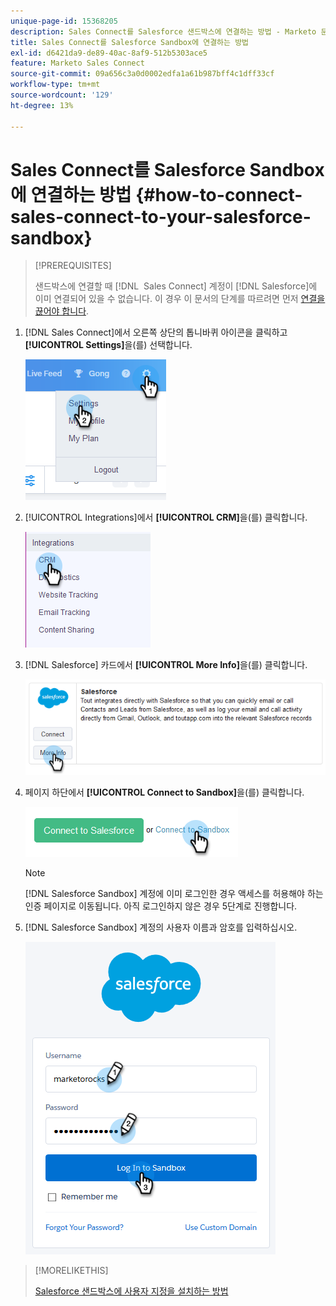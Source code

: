 ```yaml
---
unique-page-id: 15368205
description: Sales Connect를 Salesforce 샌드박스에 연결하는 방법 - Marketo 문서 - 제품 설명서
title: Sales Connect를 Salesforce Sandbox에 연결하는 방법
exl-id: d6421da9-de89-40ac-8af9-512b5303ace5
feature: Marketo Sales Connect
source-git-commit: 09a656c3a0d0002edfa1a61b987bff4c1dff33cf
workflow-type: tm+mt
source-wordcount: '129'
ht-degree: 13%

---
```


# Sales Connect를 Salesforce Sandbox에 연결하는 방법 {#how-to-connect-sales-connect-to-your-salesforce-sandbox}

>[!PREREQUISITES]
>
>샌드박스에 연결할 때 [!DNL &#x200B; Sales Connect] 계정이 [!DNL Salesforce]에 이미 연결되어 있을 수 없습니다. 이 경우 이 문서의 단계를 따르려면 먼저 [연결을 끊어야 합니다](/help/marketo/product-docs/marketo-sales-connect/crm/salesforce-integration/disconnect-salesforce-from-your-sales-connect-account.md).

1. [!DNL Sales Connect]에서 오른쪽 상단의 톱니바퀴 아이콘을 클릭하고 **[!UICONTROL Settings]**&#x200B;을(를) 선택합니다.

   ![](assets/one-2.png)

1. [!UICONTROL Integrations]에서 **[!UICONTROL CRM]**&#x200B;을(를) 클릭합니다.

   ![](assets/two-2.png)

1. [!DNL Salesforce] 카드에서 **[!UICONTROL More Info]**&#x200B;을(를) 클릭합니다.

   ![](assets/three-2.png)

1. 페이지 하단에서 **[!UICONTROL Connect to Sandbox]**&#x200B;을(를) 클릭합니다.

   ![](assets/four-2.png)

   >[!NOTE]
   >
   >[!DNL Salesforce Sandbox] 계정에 이미 로그인한 경우 액세스를 허용해야 하는 인증 페이지로 이동됩니다. 아직 로그인하지 않은 경우 5단계로 진행합니다.

1. [!DNL Salesforce Sandbox] 계정의 사용자 이름과 암호를 입력하십시오.

   ![](assets/five-2.png)

>[!MORELIKETHIS]
>
>[Salesforce 샌드박스에 사용자 지정을 설치하는 방법](/help/marketo/product-docs/marketo-sales-connect/crm/salesforce-customization/how-to-install-customizations-in-your-salesforce-sandbox.md)
